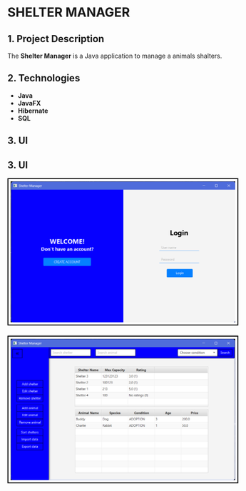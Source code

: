 # SHELTER MANAGER

## 1. Project Description

The **Shelter Manager** is a Java application to manage a animals shalters. 

## 2. Technologies

- **Java**
- **JavaFX**
- **Hibernate**
- **SQL**

## 3. UI

## 3. UI

<img src="UI_screenshots/LoginPage.png" alt="Login" style="border: 2px solid black; padding: 5px; margin-bottom: 20px;">

<img src="UI_screenshots/AdminPage.png" alt="Admin" style="border: 2px solid black; padding: 5px;">

